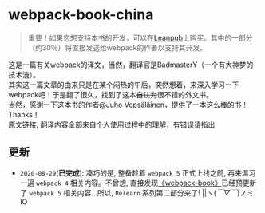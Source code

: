 # webpack-book-china
>重要！如果您想支持本书的开发，可以在[Leanpub](https://leanpub.com/survivejs-webpack)上购买。其中的一部分（约30％）将直接发送给webpack的作者以支持其开发。

这是一篇有关webpack的译文，当然，翻译官是BadmasterY（一个有大神梦的技术渣）。  
其实这一篇文章的由来只是在某个闷热的午后，突然想着，来深入学习一下webpack吧！于是翻了很久，找到了这本~~自认为~~很不错的外文书。  
当然，感谢一下这本书的作者[@Juho Vepsäläinen](https://github.com/bebraw)，提供了一本这么棒的书！Thanks！  
[原文链接](https://github.com/survivejs/webpack-book), 翻译内容全部来自个人使用过程中的理解，有错误请指出  

## 更新
- `2020-08-29`(**已完成**): 凑巧的是, 整备趁着 `webpack 5` 正式上线之前, 再来温习一遍 `webpack 4` 相关内容。不曾想, 直接发现[《webpack-book》](https://github.com/survivejs/webpack-book)已经预更新了 `webpack 5` 相关内容...所以, `Relearn` 系列第二部分来了! ||ヽ(*￣▽￣*)ノミ|Ю
